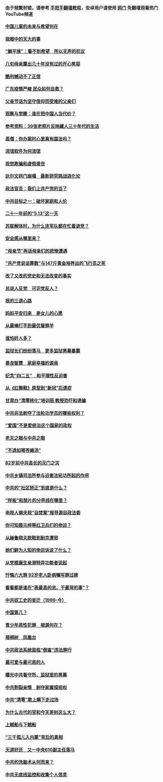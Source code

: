 #### 由于频繁封锁，请参考 [手把手翻墙教程](https://github.com/gfw-breaker/guides/wiki/)，安卓用户请使用 [网门](https://github.com/gfw-breaker/nogfw/blob/master/dl.md?t=07080801) 免翻墙观看热门YouTube频道 

#### [中国儿童的未来与希望何在](../pages/19/427680.md?t=07080801) 

#### [我眼中的天大的事](../pages/19/427619.md?t=07080801) 

#### [“躺平族”：看不到希望　所以无声的抗议](../pages/19/427464.md?t=07080801) 

#### [八旬母亲露出几十年没有过的开心笑容](../pages/19/427429.md?t=07080801) 

#### [酷刑撼动不了正信](../pages/19/427414.md?t=07080801) 

#### [广东疫情严峻 民众如何自救？](../pages/19/427311.md?t=07080801) 

#### [父亲节话为坚守信仰而受难的父亲们](../pages/19/427033.md?t=07080801) 

#### [观察与觉醒：谁在把中国人当代价？](../pages/19/426987.md?t=07080801) 

#### [参考资料：39张老照片反映藏人三十年代的生活](../pages/19/426471.md?t=07080801) 

#### [高僧：你办案时心里真有国法吗？](../pages/19/426530.md?t=07080801) 

#### [流氓软件为何流氓](../pages/19/426531.md?t=07080801) 

#### [视觉欺骗和虚假盛世](../pages/19/426443.md?t=07080801) 

#### [达尔文拱门崩塌　最新研究挑战进化论](../pages/19/426009.md?t=07080801) 

#### [政法官员：我们上共产党的当了](../pages/19/425351.md?t=07080801) 

#### [中共目标之一：破坏家庭和人伦](../pages/19/424454.md?t=07080801) 

#### [二十一年前的“5.13”这一天](../pages/19/424814.md?t=07080801) 

#### [苏联解体时，为什么连军队都在忙着退党？](../pages/19/424335.md?t=07080801) 

#### [安全感从哪里来？](../pages/19/424336.md?t=07080801) 

#### [“母亲节”再话母亲们的悲惨遭遇](../pages/19/424234.md?t=07080801) 

#### [“共产党说话算数”与147斤黄金培养出的飞行员之死](../pages/19/424115.md?t=07080801) 

#### [改了又改的党史和无法改变的事实](../pages/19/424037.md?t=07080801) 

#### [总说人反党　可识党反人？](../pages/19/423820.md?t=07080801) 

#### [我的三退心路](../pages/19/423876.md?t=07080801) 

#### [妈妈平安归来　是女儿的心愿](../pages/19/423947.md?t=07080801) 

#### [从最棒打手到最优替罪羊](../pages/19/423819.md?t=07080801) 

#### [谁怕好人多？](../pages/19/423774.md?t=07080801) 

#### [监狱长们纷纷落马　更多监狱黑幕暴露](../pages/19/423787.md?t=07080801) 

#### [善良智慧　家庭幸福的源泉](../pages/19/423632.md?t=07080801) 

#### [纪念“四二五”　和平理性反迫害](../pages/19/423660.md?t=07080801) 

#### [从《红舞鞋》原型到“新冠”后遗症](../pages/19/423509.md?t=07080801) 

#### [甘肃办“清零转化”培训班 教授恐吓和诱骗](../pages/19/423498.md?t=07080801) 

#### [中共非法剥夺了法轮功学员的哪些权利？](../pages/19/423392.md?t=07080801) 

#### [“爱国”不是爱统治这个国家的政权](../pages/19/423029.md?t=07080801) 

#### [老天之眼与中共之眼](../pages/19/423378.md?t=07080801) 

#### [“不退如喝苍蝇汤”](../pages/19/423287.md?t=07080801) 

#### [82岁前中共县长的灭门之灾](../pages/19/423055.md?t=07080801) 

#### [中共乡镇司法所参与迫害法轮功所起的作用](../pages/19/423064.md?t=07080801) 

#### [中共的“社区矫正”到底是什么？](../pages/19/422870.md?t=07080801) 

#### [“样板”和禁片的分界线在哪里？](../pages/19/422704.md?t=07080801) 

#### [电视人揭央视“自焚案”报导源自政法委](../pages/19/422770.md?t=07080801) 

#### [你可知聂元梓等红卫兵们的命运？](../pages/19/422848.md?t=07080801) 

#### [从赫鲁晓夫脱鞋到耐克遭邪](../pages/19/422826.md?t=07080801) 

#### [她们鲜为人知的命运诉说了什么？](../pages/19/422754.md?t=07080801) 

#### [从党棍康生亲测特异功能者说起](../pages/19/422657.md?t=07080801) 

#### [忏悔六大罪 92岁老人卧病嘱写罪过碑](../pages/19/422750.md?t=07080801) 

#### [看看都是谁在“表最高的忠、干最背的事”？](../pages/19/422703.md?t=07080801) 

#### [中共奴工史的变迁（1999-今）](../pages/19/422656.md?t=07080801) 

#### [中国第几？](../pages/19/422496.md?t=07080801) 

#### [青少年恶性犯罪　根源何在？](../pages/19/422449.md?t=07080801) 

#### [梧桐树　凤凰台](../pages/19/422442.md?t=07080801) 

#### [中共政法系统面临“倒查”违法罪行](../pages/19/422497.md?t=07080801) 

#### [最可爱与最可恶的人](../pages/19/422448.md?t=07080801) 

#### [曝光中共看守所、监狱里的黑幕](../pages/19/422390.md?t=07080801) 

#### [中共割裂亲情　剥夺家属探视权](../pages/19/422364.md?t=07080801) 

#### [中共“清零”欺上瞒下走过场](../pages/19/422306.md?t=07080801) 

#### [为什么古代的官和今天差别这么大？](../pages/19/422228.md?t=07080801) 

#### [上贼船与下贼船](../pages/19/422276.md?t=07080801) 

#### [“三千孤儿入内蒙”背后的真相](../pages/19/422229.md?t=07080801) 

#### [天道好还　又一中央610副主任落马](../pages/19/422155.md?t=07080801) 

#### [中共的洗脑术从何而来？](../pages/19/422154.md?t=07080801) 

#### [中共无底线监控和收集个人信息](../pages/19/422039.md?t=07080801) 

